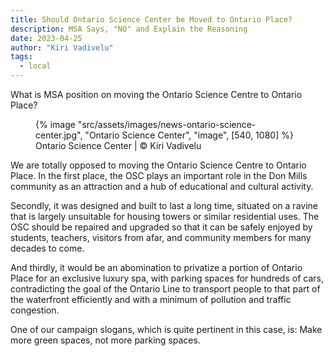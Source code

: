```yaml
---
title: Should Ontario Science Center be Moved to Ontario Place?
description: MSA Says, "NO" and Explain the Reasoning
date: 2023-04-25
author: "Kiri Vadivelu"
tags:
  - local
---
```


What is MSA position on moving the Ontario Science Centre to Ontario Place?

<!-- excerpt -->

<figure>
{% image "src/assets/images/news-ontario-science-center.jpg", "Ontario Science Center", "image", [540, 1080] %}
<figcaption>Ontario Science Center | © Kiri Vadivelu</figcaption>
</figure>

We are totally opposed to moving the Ontario Science Centre to Ontario Place. In the first place, the OSC plays an important role in the Don Mills community as an attraction and a hub of educational and cultural activity.

Secondly, it was designed and built to last a long time, situated on a ravine that is largely unsuitable for housing towers or similar residential uses. The OSC should be repaired and upgraded so that it can be safely enjoyed by students, teachers, visitors from afar, and community members for many decades to come.

And thirdly, it would be an abomination to privatize a portion of Ontario Place for an exclusive luxury spa, with parking spaces for hundreds of cars, contradicting the goal of the Ontario Line to transport people to that part of the waterfront efficiently and with a minimum of pollution and traffic congestion.

One of our campaign slogans, which is quite pertinent in this case, is: Make more green spaces, not more parking spaces.
